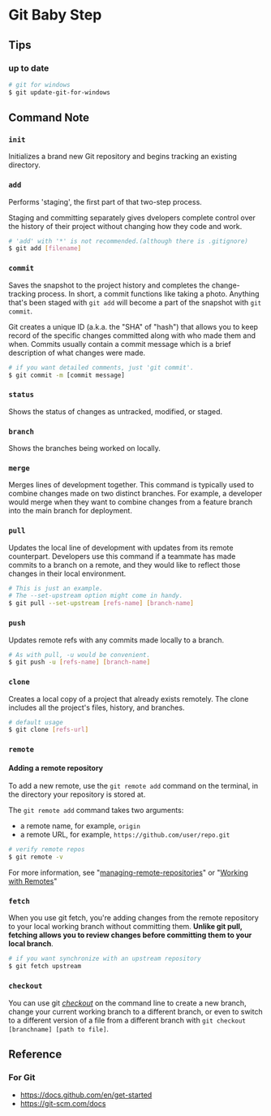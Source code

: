 # Git Baby Step

## Tips

### up to date
```bash
# git for windows
$ git update-git-for-windows
```


## Command Note

### `init`
Initializes a brand new Git repository and begins tracking an existing directory.

### `add`
Performs 'staging', the first part of that two-step process.

Staging and committing separately gives dvelopers complete control over the history of their project
without changing how they code and work.

```bash
# 'add' with '*' is not recommended.(although there is .gitignore)
$ git add [filename]
```

### `commit`
Saves the snapshot to the project history and completes the change-tracking process.
In short, a commit functions like taking a photo.
Anything that's been staged with `git add` will become a part of the snapshot with `git commit`.

Git creates a unique ID (a.k.a. the "SHA" of "hash") that allows you to keep record of the specific changes committed
along with who made them and when. Commits usually contain a commit message which is a brief description of what changes were made.

```bash
# if you want detailed comments, just 'git commit'.
$ git commit -m [commit message]
```

### `status`
Shows the status of changes as untracked, modified, or staged.

### `branch`
Shows the branches being worked on locally.

### `merge`
Merges lines of development together. This command is typically used to combine changes made on two distinct branches. For example, a developer would merge
when they want to combine changes from a feature branch into the main branch for deployment.

### `pull`
Updates the local line of development with updates from its remote counterpart.
Developers use this command if a teammate has made commits to a branch on a remote, and they would like to reflect those changes in their local environment.

```bash
# This is just an example.
# The --set-upstream option might come in handy.
$ git pull --set-upstream [refs-name] [branch-name]
```

### `push`
Updates remote refs with any commits made locally to a branch.

```bash
# As with pull, -u would be convenient.
$ git push -u [refs-name] [branch-name]
```

### `clone`
Creates a local copy of a project that already exists remotely.
The clone includes all the project's files, history, and branches.

```bash
# default usage
$ git clone [refs-url]
```

### `remote`
#### Adding a remote repository
To add a new remote, use the `git remote add` command on the terminal,
in the directory your repository is stored at.

The `git remote add` command takes two arguments:
* a remote name, for example, `origin`
* a remote URL, for example, `https://github.com/user/repo.git`

```bash
# verify remote repos
$ git remote -v
```
For more information, see
"[managing-remote-repositories](https://docs.github.com/en/get-started/getting-started-with-git/managing-remote-repositories)"
or "[Working with Remotes](https://git-scm.com/book/en/v2/Git-Basics-Working-with-Remotes)"
    
### `fetch`
When you use git fetch, you're adding changes from the remote repository to your local working branch without committing them. **Unlike git pull, fetching allows you to review changes before committing them to your local branch**.

```bash
# if you want synchronize with an upstream repository
$ git fetch upstream
```

### `checkout`
You can use git *[checkout](https://docs.github.com/en/get-started/quickstart/github-glossary#checkout)* on the command line to create a new branch, change your current working branch to a different branch, or even to switch to a different version of a file from a different branch with `git checkout [branchname] [path to file]`.


## Reference

### For Git
* https://docs.github.com/en/get-started
* https://git-scm.com/docs